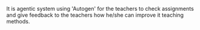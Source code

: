 It is agentic system using 'Autogen' for the teachers to check assignments and give feedback to the teachers how he/she can improve it teaching methods.
